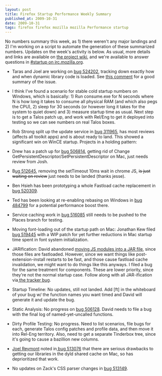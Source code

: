 ```yaml
---
layout: post
title: Firefox Startup Performance Weekly Summary
published_at: 2009-10-31
date: 2009-10-31
tags: firefox firefox mozilla mozilla Performance startup
---
```


No numbers summary this week, as 1) there weren't any major landings and 2) I'm working on a script to automate the generation of these summarized numbers. Updates on the week's activity is below. As usual, more details and links are  available on [the     project wiki](https://wiki.mozilla.org/Firefox/Projects/Startup_Time_Improvements), and we're available to answer questions in [#startup on irc.mozilla.org](irc://irc.mozilla.org/#startup).

*   Taras and Joel are working on [bug 524202](https://bugzilla.mozilla.org/show_bug.cgi?id=524202), tracking down exactly how and when dynamic library code is loaded. See [this comment](https://bugzilla.mozilla.org/show_bug.cgi?id=524202#c3) for a good summary of the issue.
*   I think I've found a scenario for stable cold startup numbers on Windows, which is basically: 1) Run consume.exe for N seconds where N is how long it takes to consume all physical RAM (and which also pegs the CPU), 2) sleep for 30 seconds (or however long it takes for the system to quiet down) and 3) measure startup time as usual. Next step is to get a Talos patch up, and work with Rel/Eng to get it deployed into testing so we can see numbers on real Talos boxes.
*   Rob Strong split up the update service in [bug 311965](https://bugzilla.mozilla.org/show_bug.cgi?id=311965), has most reviews (affects all toolkit apps) and is about ready to land. This showed a significant win on WinCE startup.
Projects in a holding pattern:

*   Drew has a patch up for [bug    506814](https://bugzilla.mozilla.org/show_bug.cgi?id=506814), getting rid of Change     GetPersistentDescriptor/SetPersistentDescriptor on Mac, just needs   review from Josh.
*   B[ug   512645](https://bugzilla.mozilla.org/show_bug.cgi?id=512645), removing the setTimeout 10ms wait in chrome JS, <span style="text-decoration:line-through;">is just  waiting on review</span> just needs to be landed (thanks jesse).
*   Ben Hsieh has been prototyping a whole Fastload cache  replacement in  [bug   520309](https://bugzilla.mozilla.org/show_bug.cgi?id=520309).
*   Ted has been looking at re-enabling rebasing on  Windows in [bug   484799](https://bugzilla.mozilla.org/show_bug.cgi?id=484799) for a potential performance boost there.
*   Service caching work in [bug        516085](https://bugzilla.mozilla.org/show_bug.cgi?id=516085) still needs to be pushed  to  the  Places branch for  testing.
*   Moving font-loading out of the startup path on Mac: Jonathan Kew    filed [bug      519445](https://bugzilla.mozilla.org/show_bug.cgi?id=519445) with a WIP patch for yet further reductions in Mac startup      time spent in font system initialization.
*   JARification: David abandoned [moving JS         modules into a JAR file](https://bugzilla.mozilla.org/show_bug.cgi?id=509755), since those files are fastloaded.        However, since we want things like post-extension-install restarts  to   be     fast, and those cause fastload cache invalidation, we might   want  to   do   things like this anyways. I filed a bug for the same   treatment  for     components. These are lower priority, since they're   not the  normal     startup case. Follow along with all JAR-ification   via[ the        tracker  bug](https://bugzilla.mozilla.org/show_bug.cgi?id=513027).
*   Startup Timeline: No updates, still not landed. Add [ft] in the       whiteboard of your bug w/ the function names you want timed and David       will generate it and update the bug.
*   Static Analysis: No progress on [bug       506128](https://bugzilla.mozilla.org/show_bug.cgi?id=506128).  David needs to file a bug with the final log of       named-yet-uncalled  functions.
*   Dirty Profile Testing: No progress. Need to list scenarios, file       bugs  for each, generate Talos config patches and profile data, and   then     move  it into Rel-Eng territory. Also, need to get a separate      Tinderbox  tree,  since it's going to cause a bazillion new columns.
*   [Joel       Reymont](http://wagerlabs.com/) noted in[ bug       513076](https://bugzilla.mozilla.org/show_bug.cgi?id=513076) that there are serious drawbacks to getting our libraries in       the dyld  shared cache on Mac, so has deprioritized that work.
*   No updates on Zack's CSS parser changes in [bug         513149](https://bugzilla.mozilla.org/show_bug.cgi?id=513149).